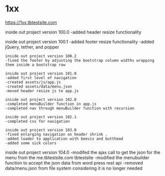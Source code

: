 # 1xx

https://1xx.tbtestsite.com

inside out project version 100.0
  -added header resize functionality

  inside out project version 100.1
    -added footer resize functionality
    -added jQuery, tether, and popper

    inside out project version 100.2
    -fixed the footer by adjusting the bootstrap column widths wrapping them inside a bootstrap row

    inside out project version 101.0
    -added first level of navigation
    -created assets/js/app.js
    -created assets/data/menu.json
    -moved header resize js to app.js

    inside out project version 102.0
    -completed menuBuilder function in app.js
    -completed nav through menuBuilder function with recursion

    inside out project version 102.1
    -completed css for navigation

    inside out project version 103.0
    -fixed enlarging navigation on header shrink .
    -added loader to application with beevis and butthead
    -added some sick colors

inside out project version 104.0
-modifed the ajax call to get the json for the menu from the me.tbtestsite.com tbtestsite
-modified the menubuilder function to accept the json data from word press rest api
-removed data/menu.json from file system considering it is no longer needed 
